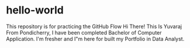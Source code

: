 # hello-world
This repository is for practicing the GitHub Flow
Hi There!
This Is Yuvaraj From Pondicherry, I have been completed Bachelor of Computer Application.
I'm fresher and I"m here for built my Portfolio in Data Analyst.
